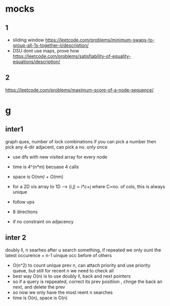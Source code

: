 # mocks
## 1
- sliding window
https://leetcode.com/problems/minimum-swaps-to-group-all-1s-together-ii/description/
- DSU dont use maps, prove how
https://leetcode.com/problems/satisfiability-of-equality-equations/description/

## 2
https://leetcode.com/problems/maximum-score-of-a-node-sequence/

# g
## inter1
graph ques, number of lock combinations if you can pick a number then pick any 4-dir adjacent, can pick a no. only once
- use dfs with new visited array for every node
- time is 4^(n*m) becuase 4 calls
- space is O(n*m) + O(n*m)
- for a 2D vis array to 1D --> (i,j) = i*c+j where C=no. of cols, this is always unique

- follow ups
- 8 directions
- if no constraint on adjacency

## inter 2
doubly ll, n searhes after u search something, if repeated we only ount the latest occurence  + n-1 uinque occ before of others
- O(n^2) to count unique  prev n, can attach priority and use priority queue, but still for recent n we need to check all
- best way O(n) is to use doubly ll, back and next pointers
- so if a query is reppeated, correct its prev positiion , chnge the back an next, and delete the prev
- so now we only have the most reent n searches
- time is O(n), space is O(n)
